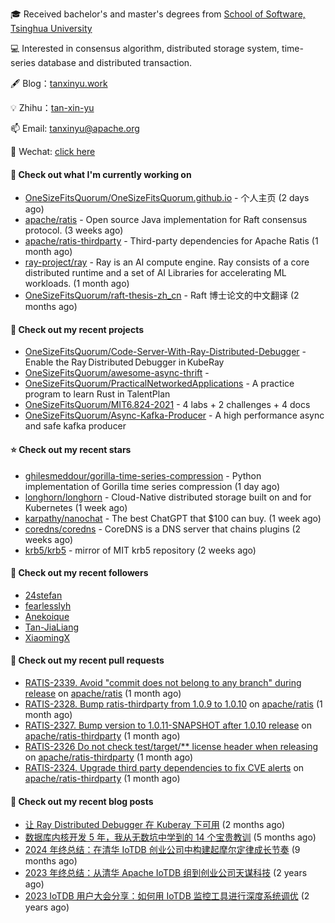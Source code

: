🎓 Received bachelor's and master's degrees from [School of Software, Tsinghua University](https://www.thss.tsinghua.edu.cn/)

💻 Interested in consensus algorithm, distributed storage system, time-series database and distributed transaction.

🖋 Blog：[tanxinyu.work](https://tanxinyu.work)

💡 Zhihu：[tan-xin-yu](https://www.zhihu.com/people/tan-xin-yu-22)

📫 Email: [tanxinyu@apache.org](mailto:tanxinyu@apache.org)

💬 Wechat: [click here](https://github.com/LebronAl/LebronAl/issues/1)

#### 👷 Check out what I'm currently working on

- [OneSizeFitsQuorum/OneSizeFitsQuorum.github.io](https://github.com/OneSizeFitsQuorum/OneSizeFitsQuorum.github.io) - 个人主页 (2 days ago)
- [apache/ratis](https://github.com/apache/ratis) - Open source Java implementation for Raft consensus protocol. (3 weeks ago)
- [apache/ratis-thirdparty](https://github.com/apache/ratis-thirdparty) - Third-party dependencies for Apache Ratis (1 month ago)
- [ray-project/ray](https://github.com/ray-project/ray) - Ray is an AI compute engine. Ray consists of a core distributed runtime and a set of AI Libraries for accelerating ML workloads. (1 month ago)
- [OneSizeFitsQuorum/raft-thesis-zh_cn](https://github.com/OneSizeFitsQuorum/raft-thesis-zh_cn) - Raft 博士论文的中文翻译 (2 months ago)

#### 🌱 Check out my recent projects

- [OneSizeFitsQuorum/Code-Server-With-Ray-Distributed-Debugger](https://github.com/OneSizeFitsQuorum/Code-Server-With-Ray-Distributed-Debugger) - Enable the Ray Distributed Debugger in KubeRay
- [OneSizeFitsQuorum/awesome-async-thrift](https://github.com/OneSizeFitsQuorum/awesome-async-thrift) - 
- [OneSizeFitsQuorum/PracticalNetworkedApplications](https://github.com/OneSizeFitsQuorum/PracticalNetworkedApplications) - A practice program to learn Rust in TalentPlan
- [OneSizeFitsQuorum/MIT6.824-2021](https://github.com/OneSizeFitsQuorum/MIT6.824-2021) - 4 labs &#43; 2 challenges &#43; 4 docs
- [OneSizeFitsQuorum/Async-Kafka-Producer](https://github.com/OneSizeFitsQuorum/Async-Kafka-Producer) - A high performance async and safe kafka producer

#### ⭐ Check out my recent stars

- [ghilesmeddour/gorilla-time-series-compression](https://github.com/ghilesmeddour/gorilla-time-series-compression) - Python implementation of Gorilla time series compression (1 day ago)
- [longhorn/longhorn](https://github.com/longhorn/longhorn) - Cloud-Native distributed storage built on and for Kubernetes (1 week ago)
- [karpathy/nanochat](https://github.com/karpathy/nanochat) - The best ChatGPT that $100 can buy. (1 week ago)
- [coredns/coredns](https://github.com/coredns/coredns) - CoreDNS is a DNS server that chains plugins (2 weeks ago)
- [krb5/krb5](https://github.com/krb5/krb5) - mirror of MIT krb5 repository (2 weeks ago)

#### 👯 Check out my recent followers

- [24stefan](https://github.com/24stefan)
- [fearlesslyh](https://github.com/fearlesslyh)
- [Anekoique](https://github.com/Anekoique)
- [Tan-JiaLiang](https://github.com/Tan-JiaLiang)
- [XiaomingX](https://github.com/XiaomingX)

#### 🔨 Check out my recent pull requests

- [RATIS-2339. Avoid &#34;commit does not belong to any branch&#34; during release](https://github.com/apache/ratis/pull/1293) on [apache/ratis](https://github.com/apache/ratis) (1 month ago)
- [RATIS-2328. Bump ratis-thirdparty from 1.0.9 to 1.0.10](https://github.com/apache/ratis/pull/1284) on [apache/ratis](https://github.com/apache/ratis) (1 month ago)
- [RATIS-2327. Bump version to 1.0.11-SNAPSHOT after 1.0.10 release](https://github.com/apache/ratis-thirdparty/pull/71) on [apache/ratis-thirdparty](https://github.com/apache/ratis-thirdparty) (1 month ago)
- [RATIS-2326 Do not check test/target/** license header when releasing](https://github.com/apache/ratis-thirdparty/pull/70) on [apache/ratis-thirdparty](https://github.com/apache/ratis-thirdparty) (1 month ago)
- [RATIS-2324. Upgrade third party dependencies to fix CVE alerts](https://github.com/apache/ratis-thirdparty/pull/69) on [apache/ratis-thirdparty](https://github.com/apache/ratis-thirdparty) (1 month ago)

#### 📜 Check out my recent blog posts

- [让 Ray Distributed Debugger 在 Kuberay 下可用](https://tanxinyu.work/code-server-with-ray-distributed-debugger/) (2 months ago)
- [数据库内核开发 5 年，我从无数坑中学到的 14 个宝贵教训](https://tanxinyu.work/14-lessions-i-learned-in-past-five-years-when-developing-database/) (5 months ago)
- [2024 年终总结：在清华 IoTDB 创业公司中构建起摩尔定律成长节奏](https://tanxinyu.work/2024-annual-summary/) (9 months ago)
- [2023 年终总结：从清华 Apache IoTDB 组到创业公司天谋科技](https://tanxinyu.work/2023-annual-summary/) (2 years ago)
- [2023 IoTDB 用户大会分享：如何用 IoTDB 监控工具进行深度系统调优](https://tanxinyu.work/2023-iotdb-submit/) (2 years ago)
